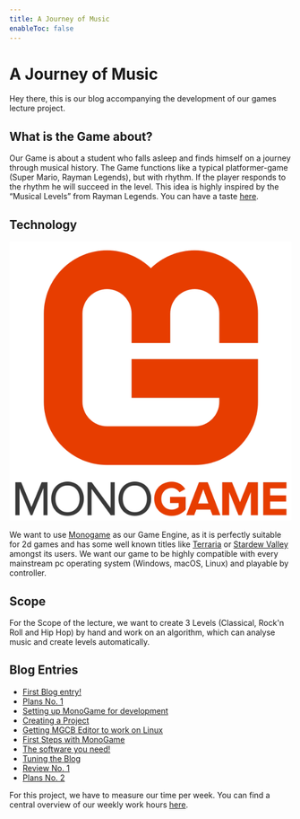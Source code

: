 ```yaml
---
title: A Journey of Music
enableToc: false
---
```


#  A Journey of Music
Hey there,
this is our blog accompanying the development of our games lecture project.

## What is the Game about?
Our Game is about a student who falls asleep and finds himself on a journey through musical history. 
The Game functions like a typical platformer-game (Super Mario, Rayman Legends), but with rhythm. If the player responds to the rhythm he will succeed in the level. This idea is highly inspired by the “Musical Levels” from Rayman Legends. You can have a taste [here](https://www.youtube.com/watch?v=yT6XOfy2gEE).

## Technology
![](notes/images/monogame_logo.webp)

We want to use [Monogame](https://www.monogame.net/showcase/) as our Game Engine, as it is perfectly suitable for 2d games and has some well known titles like [Terraria](https://terraria.org/) or [Stardew Valley](https://www.stardewvalley.net/) amongst its users.
We want our game to be highly compatible with every mainstream pc operating system (Windows, macOS, Linux) and playable by controller.

## Scope
For the Scope of the lecture, we want to create 3 Levels (Classical, Rock'n Roll and Hip Hop) by hand and work on an algorithm, which can analyse music and create levels automatically.

## Blog Entries
- [First Blog entry!](notes/First%20Blog%20entry!.md)
- [Plans No. 1](notes/Plans%20No.%201.md)
- [Setting up MonoGame for development](notes/Setting%20up%20MonoGame%20for%20development.md)
- [Creating a Project](notes/Creating%20a%20Project.md)
- [Getting MGCB Editor to work on Linux](notes/Getting%20MGCB%20Editor%20to%20work%20on%20Linux.md)
- [First Steps with MonoGame](notes/First%20Steps%20with%20MonoGame.md)
- [The software you need!](notes/The%20software%20you%20need!.md)
- [Tuning the Blog](notes/Tuning%20the%20Blog.md)
- [Review No. 1](notes/Review%20No.%201.md)
- [Plans No. 2](notes/Plans%20No.%202.md)

For this project, we have to measure our time per week. You can find a central overview of our weekly work hours [here](notes/Times.md).